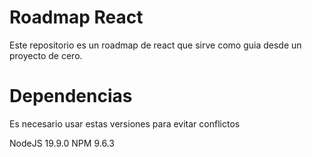 # Roadmap React
Este repositorio es un roadmap de react que sirve como guia desde un proyecto de cero.

# Dependencias
Es necesario usar estas versiones para evitar conflictos

NodeJS 19.9.0
NPM 9.6.3